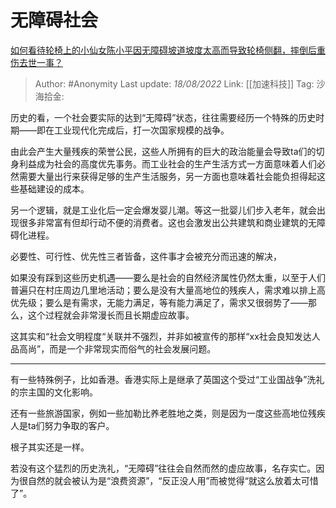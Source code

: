 # 无障碍社会
[如何看待轮椅上的小仙女陈小平因无障碍坡道坡度太高而导致轮椅侧翻，摔倒后重伤去世一事？](https://www.zhihu.com/question/439962892/answer/2632893273)

> Author: #Anonymity
> Last update: *18/08/2022*
> Link: [[加速科技]]
> Tag:
> 沙海拾金:

历史的看，一个社会要实际的达到“无障碍”状态，往往需要经历一个特殊的历史时期——即在工业现代化完成后，打一次国家规模的战争。

由此会产生大量残疾的荣誉公民，这些人所拥有的巨大的政治能量会导致ta们的切身利益成为社会的高度优先事务。而工业社会的生产生活方式一方面意味着人们必然需要大量出行来获得足够的生产生活服务，另一方面也意味着社会能负担得起这些基础建设的成本。

另一个逻辑，就是工业化后一定会爆发婴儿潮。等这一批婴儿们步入老年，就会出现很多非常富有但却行动不便的消费者。这也会激发出公共建筑和商业建筑的无障碍化进程。

必要性、可行性、优先性三者皆备，这件事才会被充分而迅速的解决，

如果没有踩到这些历史机遇——要么是社会的自然经济属性仍然太重，以至于人们普遍只在村庄周边几里地活动；要么是没有大量高地位的残疾人，需求难以排上高优先级；要么是有需求，无能力满足，等有能力满足了，需求又很弱势了——那么，这个过程就会非常漫长而且长期虚应故事。

这其实和“社会文明程度“关联并不强烈，并非如被宣传的那样“xx社会良知发达人品高尚”，而是一个非常现实而俗气的社会发展问题。

---

有一些特殊例子，比如香港。香港实际上是继承了英国这个受过“工业国战争”洗礼的宗主国的文化影响。

还有一些旅游国家，例如一些加勒比养老胜地之类，则是因为一度这些高地位残疾人是ta们努力争取的客户。

根子其实还是一样。

若没有这个猛烈的历史洗礼，“无障碍”往往会自然而然的虚应故事，名存实亡。因为很自然的就会被认为是“浪费资源”，“反正没人用”而被觉得“就这么放着太可惜了”。
